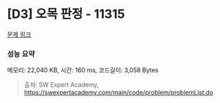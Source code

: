 # [D3] 오목 판정 - 11315 

[문제 링크](https://swexpertacademy.com/main/code/problem/problemDetail.do?contestProbId=AXaSUPYqPYMDFASQ) 

### 성능 요약

메모리: 22,040 KB, 시간: 160 ms, 코드길이: 3,058 Bytes



> 출처: SW Expert Academy, https://swexpertacademy.com/main/code/problem/problemList.do